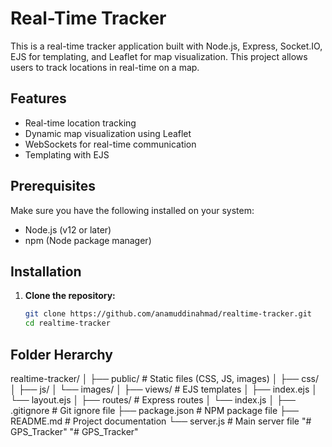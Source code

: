 # Real-Time Tracker

This is a real-time tracker application built with Node.js, Express, Socket.IO, EJS for templating, and Leaflet for map visualization. This project allows users to track locations in real-time on a map.

## Features

- Real-time location tracking
- Dynamic map visualization using Leaflet
- WebSockets for real-time communication
- Templating with EJS

## Prerequisites

Make sure you have the following installed on your system:

- Node.js (v12 or later)
- npm (Node package manager)

## Installation

1. **Clone the repository:**

   ```bash
   git clone https://github.com/anamuddinahmad/realtime-tracker.git
   cd realtime-tracker

## Folder Herarchy
realtime-tracker/
│
├── public/                # Static files (CSS, JS, images)
│   ├── css/
│   ├── js/
│   └── images/
│
├── views/                 # EJS templates
│   ├── index.ejs
│   └── layout.ejs
│
├── routes/                # Express routes
│   └── index.js
│
├── .gitignore             # Git ignore file
├── package.json           # NPM package file
├── README.md              # Project documentation
└── server.js              # Main server file
"# GPS_Tracker" 
"# GPS_Tracker" 
